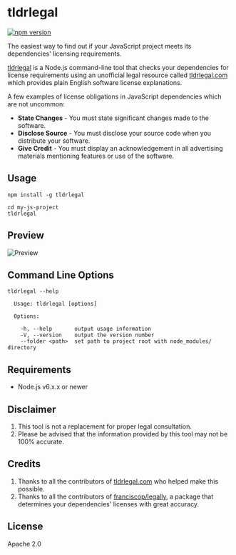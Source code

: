 # tldrlegal

[![npm version](https://badge.fury.io/js/tldrlegal.svg)](https://badge.fury.io/js/tldrlegal)

The easiest way to find out if your JavaScript project meets its dependencies' licensing requirements.

[tldrlegal](https://github.com/eladnava/tldrlegal) is a Node.js command-line tool that checks your dependencies for license requirements using an unofficial legal resource called [tldrlegal.com](https://tldrlegal.com/) which provides plain English software license explanations.

A few examples of license obligations in JavaScript dependencies which are not uncommon:

* **State Changes** - You must state significant changes made to the software.
* **Disclose Source** - You must disclose your source code when you distribute your software.
* **Give Credit** - You must display an acknowledgement in all advertising materials mentioning features or use of the software.

## Usage

```shell
npm install -g tldrlegal

cd my-js-project
tldrlegal
```

## Preview

![Preview](https://raw.github.com/eladnava/tldrlegal/master/assets/output.png) 

## Command Line Options

```shell
tldrlegal --help

  Usage: tldrlegal [options]

  Options:

    -h, --help       output usage information
    -V, --version    output the version number
    --folder <path>  set path to project root with node_modules/ directory
```

## Requirements

* Node.js v6.x.x or newer

## Disclaimer

1. This tool is not a replacement for proper legal consultation.
2. Please be advised that the information provided by this tool may not be 100% accurate.

## Credits

1. Thanks to all the contributors of [tldrlegal.com](https://tldrlegal.com) who helped make this possible.
2. Thanks to all the contributors of [franciscop/legally](https://github.com/franciscop/legally), a package that determines your dependencies' licenses with great accuracy.

## License

Apache 2.0
